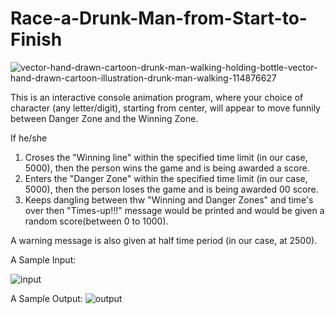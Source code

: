 # Race-a-Drunk-Man-from-Start-to-Finish
![vector-hand-drawn-cartoon-drunk-man-walking-holding-bottle-vector-hand-drawn-cartoon-illustration-drunk-man-walking-114876627](https://user-images.githubusercontent.com/69247094/109355567-6ab33b00-78a5-11eb-8880-418473cbbfa5.jpg)


This is an interactive console animation program, where your choice of character (any letter/digit), starting from center, will appear to move funnily between Danger Zone and the Winning Zone.


If he/she
1. Croses the "Winning line" within the specified time limit (in our case, 5000), then the person wins the game and is being awarded a score.
2. Enters the "Danger Zone" within the specified time limit (in our case, 5000), then the person loses the game and is being awarded 00 score.
3. Keeps dangling between thw "Winning and Danger Zones" and time's over then "Times-up!!!" message would be printed and would be given a random score(between 0 to 1000).

A warning message is also given at half time period (in our case, at 2500).


A Sample Input:


![input](https://user-images.githubusercontent.com/69247094/109345194-c8d82200-7895-11eb-9074-fc6cb0cbcd3c.PNG)


A Sample Output:
![output](https://user-images.githubusercontent.com/69247094/109345305-ee652b80-7895-11eb-93e7-3cb6c4b644a8.PNG)
